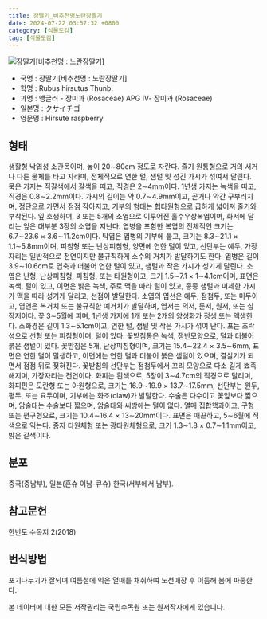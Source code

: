 ```yaml
---
title: 장딸기_비추천명노란장딸기
date: 2024-07-22 03:57:32 +0800
category: [식물도감]
tag: [식물도감]
---
```




![장딸기[비추천명 : 노란장딸기]](/fileUpload/plants/basic/Rosaceae/Rubus/10675/10675_1_th2.JPG)
- 국명 : 장딸기[비추천명 : 노란장딸기]
- 학명 : Rubus hirsutus Thunb.
- 과명 : 앵글러 - 장미과 (Rosaceae) APG Ⅳ- 장미과 (Rosaceae)
- 일본명 : クサイチゴ
- 영문명 : Hirsute raspberry


## 형태
생활형 낙엽성 소관목이며, 높이 20∼80cm 정도로 자란다. 줄기 원통형으로 거의 서거나 다른 물체를 타고 자라며, 전체적으로 연한 털, 샘털 및 성긴 가시가 섞여서 달린다. 묵은 가지는 적갈색에서 갈색을 띠고, 직경은 2∼4mm이다. 1년생 가지는 녹색을 띠고, 직경은 0.8∼2.2mm이다. 가시의 길이는 약 0.7∼4.9mm이고, 곧거나 약간 구부러지며, 정단으로 가면서 점점 작아지고, 기부의 형태는 협타원형으로 급하게 넓어져 줄기와 부착된다. 잎 호생하며, 3 또는 5개의 소엽으로 이루어진 홀수우상복엽이며, 화서에 달리는 잎은 대부분 3장의 소엽을 지닌다. 엽병을 포함한 복엽의 전체적인 크기는 6.7∼23.6 × 3.6∼11.2cm이다. 탁엽은 엽병의 기부에 붙고, 크기는 8.3∼21.1 × 1.1∼5.8mm이며, 피침형 또는 난상피침형, 양면에 연한 털이 있고, 선단부는 예두, 가장자리는 일반적으로 전연이지만 불규칙하게 소수의 거치가 발달하기도 한다. 엽병은 길이 3.9∼10.6cm로 엽축과 더불어 연한 털이 있고, 샘털과 작은 가시가 성기게 달린다. 소엽은 난형, 난상피침형, 피침형, 또는 타원형이고, 크기 1.5∼7.1 × 1∼4.1cm이며, 표면은 녹색, 털이 있고, 이면은 밝은 녹색, 주로 맥을 따라 털이 있고, 종종 샘털과 미세한 가시가 맥을 따라 성기게 달리고, 선점이 발달한다. 소엽의 엽선은 예두, 점첨두, 또는 미두이고, 엽연은 복거치 또는 불규칙한 예거치가 발달하며, 엽저는 의저, 둔저, 원저, 또는 심장저이다. 꽃 3∼5월에 피며, 1년생 가지에 1개 또는 2개의 양성화가 정생 또는 액생한다. 소화경은 길이 1.3∼5.1cm이고, 연한 털, 샘털 및 작은 가시가 섞여 난다. 포는 조락성으로 선형 또는 피침형이며, 털이 있다. 꽃받침통은 녹색, 쟁반모양으로, 털과 더불어 붉은 샘털이 있다. 꽃받침은 5개, 난상피침형이며, 크기는 15.4∼22.4 × 3.5∼6mm, 표면은 연한 털이 밀생하고, 이면에는 연한 털과 더불어 붉은 샘털이 있으며, 결실기가 되면서 점점 뒤로 젖혀진다. 꽃받침의 선단부는 점첨두에서 꼬리 모양으로 다소 길게 뾰족해지며, 가장자리는 전연이다. 화피는 흰색으로, 5장이 3∼4.7cm의 직경으로 달리며, 화피편은 도란형 또는 아원형으로, 크기는 16.9∼19.9 × 13.7∼17.5mm, 선단부는 원두, 평두, 또는 요두이며, 기부에는 화조(claw)가 발달한다. 수술은 다수이고 꽃잎보다 짧으며, 암술대는 수술보다 짧으며, 암술대와 씨방에는 털이 없다. 열매 집합핵과이고, 구형 또는 편구형으로, 크기는 10.4∼16.4 × 13∼20mm이다. 표면은 매끈하고, 5∼6월에 적색으로 익는다. 종자 타원체형 또는 광타원체형으로, 크기 1.3∼1.8 × 0.7∼1.1mm이고, 밝은 갈색이다.
## 분포
중국(중남부), 일본(혼슈 이남-큐슈) 한국(서부에서 남부).
## 참고문헌
한반도 수목지 2(2018)
## 번식방법
포기나누기가 잘되며 여름철에 익은 열매를 채취하여 노천매장 후 이듬해 봄에 파종한다.






본 데이터에 대한 모든 저작권리는 국립수목원 또는 원저작자에게 있습니다.
